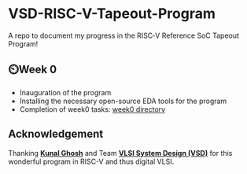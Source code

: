 # VSD-RISC-V-Tapeout-Program
A repo to document my progress in the RISC‑V Reference SoC Tapeout Program!

## ⏲️Week 0
* Inauguration of the program 
* Installing the necessary open-source EDA tools for the program
* Completion of week0 tasks: [week0 directory](Week0/README.md)

## Acknowledgement

Thanking [**Kunal Ghosh**](https://github.com/kunalg123) and Team **[VLSI System Design (VSD)](https://vsdiat.vlsisystemdesign.com/)** for this wonderful program in RISC-V and thus digital VLSI.

